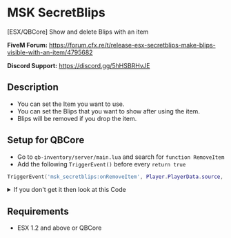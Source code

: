 # MSK SecretBlips
[ESX/QBCore] Show and delete Blips with an item

**FiveM Forum:** https://forum.cfx.re/t/release-esx-secretblips-make-blips-visible-with-an-item/4795682

**Discord Support:** https://discord.gg/5hHSBRHvJE

## Description
* You can set the Item you want to use.
* You can set the Blips that you want to show after using the item.
* Blips will be removed if you drop the item.

## Setup for QBCore
* Go to `qb-inventory/server/main.lua` and search for `function RemoveItem`
* Add the following `TriggerEvent()` before every `return true`
```lua
TriggerEvent('msk_secretblips:onRemoveItem', Player.PlayerData.source, item, amount)
```
<details>
<summary>If you don't get it then look at this Code</summary>
	```lua
	local function RemoveItem(source, item, amount, slot)
		local Player = QBCore.Functions.GetPlayer(source)

		if not Player then return false end

		amount = tonumber(amount) or 1
		slot = tonumber(slot)

		if slot then
			if Player.PlayerData.items[slot].amount > amount then
				Player.PlayerData.items[slot].amount = Player.PlayerData.items[slot].amount - amount
				Player.Functions.SetPlayerData("items", Player.PlayerData.items)

				if not Player.Offline then
					TriggerEvent('qb-log:server:CreateLog', 'playerinventory', 'RemoveItem', 'red', '**' .. GetPlayerName(source) .. ' (citizenid: ' .. Player.PlayerData.citizenid .. ' | id: ' .. source .. ')** lost item: [slot:' .. slot .. '], itemname: ' .. Player.PlayerData.items[slot].name .. ', removed amount: ' .. amount .. ', new total amount: ' .. Player.PlayerData.items[slot].amount)
				end
				
				TriggerEvent('msk_secretblips:onRemoveItem', Player.PlayerData.source, item, amount)
				return true
			elseif Player.PlayerData.items[slot].amount == amount then
				Player.PlayerData.items[slot] = nil
				Player.Functions.SetPlayerData("items", Player.PlayerData.items)

				if Player.Offline then return true end

				TriggerEvent('qb-log:server:CreateLog', 'playerinventory', 'RemoveItem', 'red', '**' .. GetPlayerName(source) .. ' (citizenid: ' .. Player.PlayerData.citizenid .. ' | id: ' .. source .. ')** lost item: [slot:' .. slot .. '], itemname: ' .. item .. ', removed amount: ' .. amount .. ', item removed')
				TriggerEvent('msk_secretblips:onRemoveItem', Player.PlayerData.source, item, amount)
				return true
			end
		else
			local slots = GetSlotsByItem(Player.PlayerData.items, item)
			local amountToRemove = amount

			if not slots then return false end

			for _, _slot in pairs(slots) do
				if Player.PlayerData.items[_slot].amount > amountToRemove then
					Player.PlayerData.items[_slot].amount = Player.PlayerData.items[_slot].amount - amountToRemove
					Player.Functions.SetPlayerData("items", Player.PlayerData.items)

					if not Player.Offline then
						TriggerEvent('qb-log:server:CreateLog', 'playerinventory', 'RemoveItem', 'red', '**' .. GetPlayerName(source) .. ' (citizenid: ' .. Player.PlayerData.citizenid .. ' | id: ' .. source .. ')** lost item: [slot:' .. _slot .. '], itemname: ' .. Player.PlayerData.items[_slot].name .. ', removed amount: ' .. amount .. ', new total amount: ' .. Player.PlayerData.items[_slot].amount)
					end
					TriggerEvent('msk_secretblips:onRemoveItem', Player.PlayerData.source, item, amount)
					return true
				elseif Player.PlayerData.items[_slot].amount == amountToRemove then
					Player.PlayerData.items[_slot] = nil
					Player.Functions.SetPlayerData("items", Player.PlayerData.items)

					if Player.Offline then return true end

					TriggerEvent('qb-log:server:CreateLog', 'playerinventory', 'RemoveItem', 'red', '**' .. GetPlayerName(source) .. ' (citizenid: ' .. Player.PlayerData.citizenid .. ' | id: ' .. source .. ')** lost item: [slot:' .. _slot .. '], itemname: ' .. item .. ', removed amount: ' .. amount .. ', item removed')
					TriggerEvent('msk_secretblips:onRemoveItem', Player.PlayerData.source, item, amount)
					return true
				end
			end
		end
		return false
	end
	```
</details>


## Requirements
* ESX 1.2 and above or QBCore
